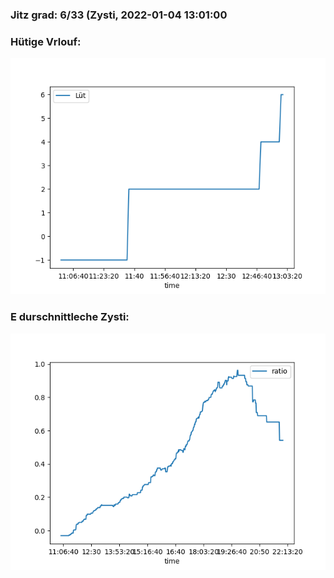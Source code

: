 ### Jitz grad: 6/33 (Zysti, 2022-01-04 13:01:00

### Hütige Vrlouf:
![Graph](Today.png)

### E durschnittleche Zysti:
![Graph](Zysti.png)